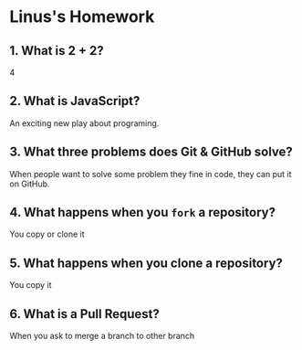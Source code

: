# Linus's Homework

## 1. What is 2 + 2?

4

## 2. What is JavaScript?

An exciting new play about programing.

## 3. What three problems does Git & GitHub solve?

When people want to solve some problem they fine in code, they can put it on GitHub.

## 4. What happens when you `fork` a repository?

You copy or clone it

## 5. What happens when you clone a repository?

You copy it

## 6. What is a Pull Request?

When you ask to merge a branch to other branch
